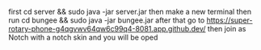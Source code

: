 first  cd server && sudo java -jar server.jar
then make a new terminal then run cd bungee && sudo java -jar bungee.jar
after that go to https://super-rotary-phone-g4qgvwv64qw6c99q4-8081.app.github.dev/
then join as Notch with a notch skin and you will be oped